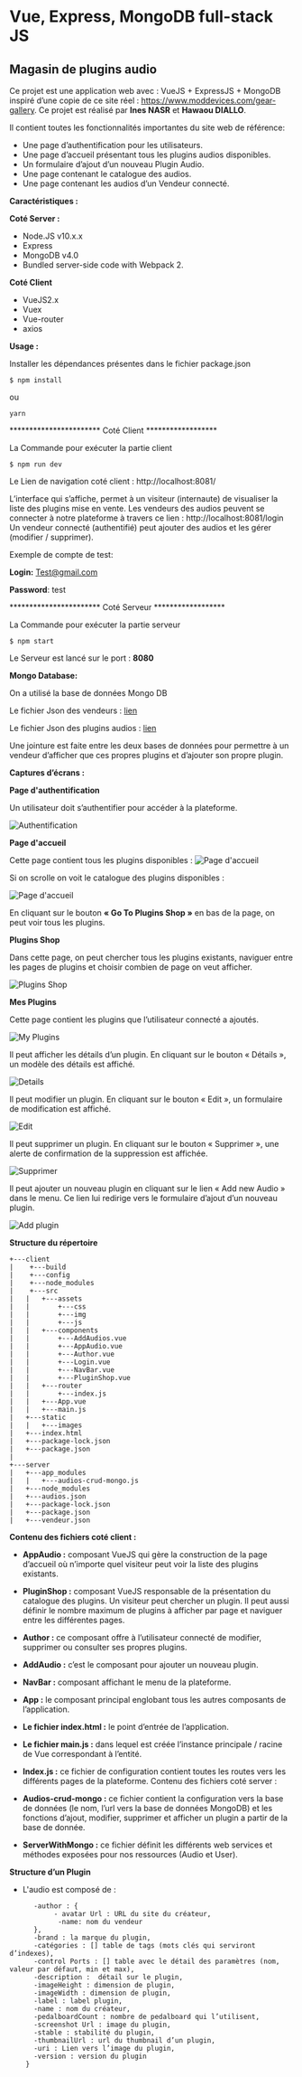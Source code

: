# Vue, Express, MongoDB full-stack JS 
## Magasin de plugins audio


Ce projet est une application web avec : VueJS + ExpressJS + MongoDB inspiré d’une copie de ce site réel : https://www.moddevices.com/gear-gallery. Ce projet est réalisé par **Ines NASR** et **Hawaou DIALLO**. 


Il contient toutes les fonctionnalités importantes du site web de référence:

- Une page d’authentification pour les utilisateurs.
- Une page d’accueil présentant tous les plugins audios disponibles.
- Un formulaire d’ajout d’un nouveau Plugin Audio.
- Une page contenant le catalogue des audios.
- Une page contenant les audios d’un Vendeur connecté.

**Caractéristiques :**

**Coté Server :**

- Node.JS v10.x.x
- Express
- MongoDB v4.0
- Bundled server-side code with Webpack 2.

**Coté Client**

- VueJS2.x
- Vuex
- Vue-router
- axios 

**Usage :**

Installer les dépendances présentes dans le fichier package.json

```
$ npm install
```
ou
```
yarn
```

*********************** Coté Client ******************

La Commande pour exécuter la partie client

```
$ npm run dev
```

Le Lien de navigation coté client :  http://localhost:8081/

L’interface qui s’affiche, permet à un visiteur (internaute) de visualiser la liste des plugins mise en vente. 
Les vendeurs des audios peuvent se connecter à notre plateforme à travers ce lien : http://localhost:8081/login
Un vendeur connecté (authentifié) peut ajouter des audios et les gérer (modifier / supprimer).

Exemple de compte de test: 

**Login:** Test@gmail.com

**Password**: test

*********************** Coté Serveur ******************

La Commande pour exécuter la partie serveur

```
$ npm start
```

Le Serveur est lancé sur le port : **8080**

**Mongo Database:**

On a utilisé la base de données Mongo DB 

Le fichier Json des vendeurs : [lien](https://github.com/InesNASRepOUHICHI/magasin-de-plugins-audio-ProjetVusJS/blob/master/audios/server/vendeur.json)
      

Le fichier Json des plugins audios : [lien](https://github.com/InesNASRepOUHICHI/magasin-de-plugins-audio-ProjetVusJS/blob/master/audios/server/audios.json)
      

Une jointure est faite entre les deux bases de données pour permettre à un vendeur d’afficher que ces propres plugins et d’ajouter son propre plugin.

**Captures d’écrans :**

**Page d'authentification**

Un utilisateur doit s’authentifier pour accéder à la plateforme.

![Authentification](https://github.com/InesNASRepOUHICHI/magasin-de-plugins-audio-ProjetVusJS/blob/master/audios/Docs/Images/Authentification.png)


**Page d'accueil**

Cette page contient tous les plugins disponibles :
![Page d'accueil](https://github.com/InesNASRepOUHICHI/magasin-de-plugins-audio-ProjetVusJS/blob/master/audios/Docs/Images/Accueil.png)


Si on scrolle on voit le catalogue des plugins disponibles :

![Page d'accueil](https://github.com/InesNASRepOUHICHI/magasin-de-plugins-audio-ProjetVusJS/blob/master/audios/Docs/Images/Accueil2.png)

En cliquant sur le bouton **« Go To Plugins Shop »** en bas de la page, on peut voir tous les plugins.

**Plugins Shop**

Dans cette page, on peut chercher tous les plugins existants, naviguer entre les pages de plugins et choisir combien de page on veut afficher. 

![Plugins Shop](https://github.com/InesNASRepOUHICHI/magasin-de-plugins-audio-ProjetVusJS/blob/master/audios/Docs/Images/PluginsShop.png)


**Mes Plugins**

Cette page contient les plugins que l’utilisateur connecté a ajoutés.

![My Plugins](https://github.com/InesNASRepOUHICHI/magasin-de-plugins-audio-ProjetVusJS/blob/master/audios/Docs/Images/MyPlugins.png)

Il peut afficher les détails d’un plugin. En cliquant sur le bouton « Détails », un modèle des détails est affiché.

![Details](https://github.com/InesNASRepOUHICHI/magasin-de-plugins-audio-ProjetVusJS/blob/master/audios/Docs/Images/Details.png)

Il peut modifier un plugin. En cliquant sur le bouton « Edit », un formulaire de modification est affiché.

![Edit](https://github.com/InesNASRepOUHICHI/magasin-de-plugins-audio-ProjetVusJS/blob/master/audios/Docs/Images/Edit.png)

Il peut supprimer un plugin. En cliquant sur le bouton « Supprimer », une alerte de confirmation de la suppression est affichée.

![Supprimer](https://github.com/InesNASRepOUHICHI/magasin-de-plugins-audio-ProjetVusJS/blob/master/audios/Docs/Images/Supprimer.png)

Il peut ajouter un nouveau plugin en cliquant sur le lien « Add new Audio » dans le menu. Ce lien lui redirige vers le formulaire d’ajout d’un nouveau plugin.

![Add plugin](https://github.com/InesNASRepOUHICHI/magasin-de-plugins-audio-ProjetVusJS/blob/master/audios/Docs/Images/NewAudio.png)

**Structure du répertoire**

```
+---client
|    +---build
|    +---config
|    +---node_modules
|    +---src
|   |   +---assets
|   |       +---css
|   |       +---img
|   |       +---js
|   |   +---components
|   |       +---AddAudios.vue
|   |       +---AppAudio.vue
|   |       +---Author.vue
|   |       +---Login.vue
|   |       +---NavBar.vue
|   |       +---PluginShop.vue
|   |   +---router 
|   |       +---index.js
|   |   +---App.vue 
|   |   +---main.js             
|   +---static
|   |   +---images
|   +---index.html
|   +---package-lock.json
|   +---package.json
|                   
+---server
|   +---app_modules
|   |   +---audios-crud-mongo.js
|   +---node_modules
|   +---audios.json
|   +---package-lock.json
|   +---package.json
|   +---vendeur.json
```

**Contenu des fichiers coté client :**

- **AppAudio :** composant VueJS qui gère la construction de la page d’accueil où n’importe quel visiteur peut voir la liste des plugins existants.

- **PluginShop :** composant VueJS responsable de la présentation du catalogue des plugins. Un visiteur peut chercher un plugin. Il peut aussi définir le nombre maximum de plugins à afficher par page et naviguer entre les différentes pages.

- **Author :**  ce composant offre à l’utilisateur connecté de modifier, supprimer ou consulter ses propres plugins.

- **AddAudio :** c’est le composant pour ajouter un nouveau plugin.

- **NavBar :** composant affichant le menu de la plateforme.

- **App :** le composant principal englobant tous les autres composants de l’application.

- **Le fichier index.html :** le point d’entrée de l’application.

- **Le fichier main.js :** dans lequel est créée l’instance principale / racine de Vue correspondant à l’entité.

- **Index.js :** ce fichier de configuration contient toutes les routes vers les différents pages de la plateforme.
Contenu des fichiers coté server :

- **Audios-crud-mongo :** ce fichier contient la configuration vers la base de données (le nom, l’url vers la base de données MongoDB) et les fonctions d’ajout, modifier, supprimer et afficher un plugin a partir de la base de donnée.

- **ServerWithMongo :** ce fichier définit les différents web services et méthodes exposées pour nos ressources (Audio et User).


**Structure d’un Plugin** 	

- L'audio est composé de :
```
      -author : {
           - avatar Url : URL du site du créateur,
            -name: nom du vendeur
      }, 
      -brand : la marque du plugin, 
      -catégories : [] table de tags (mots clés qui serviront d’indexes),
      -control Ports : [] table avec le détail des paramètres (nom, valeur par défaut, min et max), 
      -description :  détail sur le plugin, 
      -imageHeight : dimension de plugin, 
      -imageWidth : dimension de plugin, 
      -label : label plugin, 
      -name : nom du créateur, 
      -pedalboardCount : nombre de pedalboard qui l’utilisent, 
      -screenshot Url : image du plugin,
      -stable : stabilité du plugin, 
      -thumbnailUrl : url du thumbnail d’un plugin,
      -uri : Lien vers l’image du plugin, 
      -version : version du plugin
    } 
    

